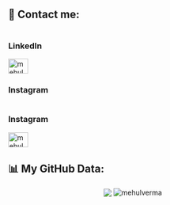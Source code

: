 ## 📱 Contact me:

<p align="left">
<div class="row">
  <div class="column"><h3>LinkedIn</h3><a href="https://linkedin.com/in/mehulverma26" target="blank"><img align="center" src="https://raw.githubusercontent.com/rahuldkjain/github-profile-readme-generator/master/src/images/icons/Social/linked-in-alt.svg" alt="mehulverma26" height="30" width="40" /></a><h3>Instagram</h3></div>
  <div class="column"><h3>Instagram</h3><a href="https://instagram.com/mehulverma26" target="blank"><img align="center" src="https://raw.githubusercontent.com/rahuldkjain/github-profile-readme-generator/master/src/images/icons/Social/instagram.svg" alt="mehulverma26" height="30" width="40" /></a></div>
</div>
</p>

## 📊 My GitHub Data:

<div align="center">
  <img align="center" src="https://github-readme-stats.anuraghazra1.vercel.app/api?username=mehulverma26&show_icons=true" />
  <img align="center" src="https://github-readme-streak-stats.herokuapp.com/?user=mehulverma26&" alt="mehulverma" />
</div>
